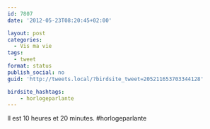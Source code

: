 ```yaml
---
id: 7807
date: '2012-05-23T08:20:45+02:00'

layout: post
categories:
  - Vis ma vie
tags:
  - tweet
format: status
publish_social: no
guid: 'http://tweets.local/?birdsite_tweet=205211653703344128'

birdsite_hashtags:
    - horlogeparlante
---
```


Il est 10 heures et 20 minutes. #horlogeparlante